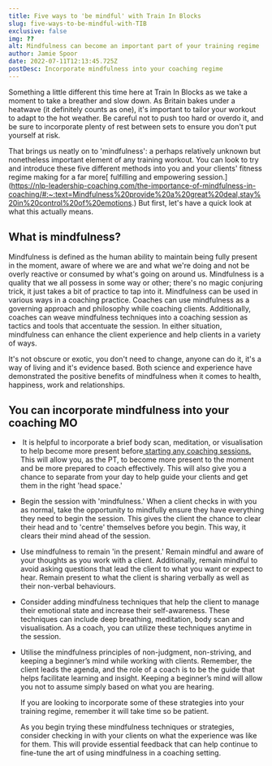 ```yaml
---
title: Five ways to 'be mindful' with Train In Blocks
slug: five-ways-to-be-mindful-with-TIB
exclusive: false
img: ??
alt: Mindfulness can become an important part of your training regime
author: Jamie Spoor
date: 2022-07-11T12:13:45.725Z
postDesc: Incorporate mindfulness into your coaching regime
---
```

Something a little different this time here at Train In Blocks as we take a moment to take a breather and slow down. As Britain bakes under a heatwave (it definitely counts as one), it's important to tailor your workout to adapt to the hot weather. Be careful not to push too hard or overdo it, and be sure to incorporate plenty of rest between sets to ensure you don't put yourself at risk.

That brings us neatly on to 'mindfulness': a perhaps relatively unknown but nonetheless important element of any training workout. You can look to try and introduce these five different methods into you and your clients' fitness regime making for a far more[](https://nlp-leadership-coaching.com/the-importance-of-mindfulness-in-coaching/#:~:text=Mindfulness%20provide%20a%20great%20deal,stay%20in%20control%20of%20emotions.)[ fulfilling and empowering session.](https://nlp-leadership-coaching.com/the-importance-of-mindfulness-in-coaching/#:~:text=Mindfulness%20provide%20a%20great%20deal,stay%20in%20control%20of%20emotions.) But first, let's have a quick look at what this actually means.

## What is mindfulness?

Mindfulness is defined as the human ability to maintain being fully present in the moment, aware of where we are and what we're doing and not be overly reactive or consumed by what's going on around us.
Mindfulness is a quality that we all possess in some way or other; there's no magic conjuring trick, it just takes a bit of practice to tap into it. 
Mindfulness can be used in various ways in a coaching practice. Coaches can use mindfulness as a governing approach and philosophy while coaching clients. Additionally, coaches can weave mindfulness techniques into a coaching session as tactics and tools that accentuate the session. In either situation, mindfulness can enhance the client experience and help clients in a variety of ways.

It's not obscure or exotic, you don't need to change, anyone can do it, it's a way of living and it's evidence based. Both science and experience have demonstrated the positive benefits of mindfulness when it comes to health, happiness, work and relationships. 

## You can incorporate mindfulness into your coaching MO

*  It is helpful to incorporate a brief body scan, meditation, or visualisation to help become more present before[ starting any coaching sessions. ](https://traininblocks.com/blog/building-your-own-training-programme/)This will allow you, as the PT, to become more present to the moment and be more prepared to coach effectively. This will also give you a chance to separate from your day to help guide your clients and get them in the right 'head space.'
* Begin the session with 'mindfulness.' When a client checks in with you as normal, take the opportunity to mindfully ensure they have everything they need to begin the session. This gives the client the chance to clear their head and to 'centre' themselves before you begin. This way, it clears their mind ahead of the session.
* Use mindfulness to remain 'in the present.' Remain mindful and aware of your thoughts as you work with a client. Additionally, remain mindful to avoid asking questions that lead the client to what you want or expect to hear. Remain present to what the client is sharing verbally as well as their non-verbal behaviours. 
* Consider adding mindfulness techniques that help the client to manage their emotional state and increase their self-awareness. These techniques can include deep breathing, meditation, body scan and visualisation. As a coach, you can utilize these techniques anytime in the session. 
* Utilise the mindfulness principles of non-judgment, non-striving, and keeping a beginner’s mind while working with clients. Remember, the client leads the agenda, and the role of a coach is to be the guide that helps facilitate learning and insight. Keeping a beginner’s mind will allow you not to assume simply based on what you are hearing.

  If you are looking to incorporate some of these strategies into your training regime, remember it will take time so be patient. 

  As you begin trying these mindfulness techniques or strategies, consider checking in with your clients on what the experience was like for them. This will provide essential feedback that can help continue to fine-tune the art of using mindfulness in a coaching setting.